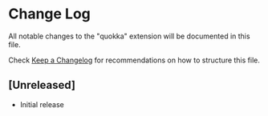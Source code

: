 # Change Log

All notable changes to the "quokka" extension will be documented in this file.

Check [Keep a Changelog](http://keepachangelog.com/) for recommendations on how to structure this file.

## [Unreleased]

- Initial release